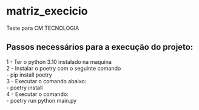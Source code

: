 # matriz_execicio
Teste para CM TECNOLOGIA

 ## Passos necessários para a execução do projeto: <br/>
 1 - Ter o python 3.10 instalado na maquina <br/>
 2 - Instalar o poetry com o seguinte comando  <br/>
    - pip install poetry <br/>
3 - Executar o comando abaixo: <br/>
    - poetry install <br/>
4 - Executar o comando: <br/>
    - poetry run python main.py
